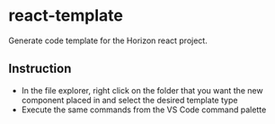 # react-template

Generate code template for the Horizon react project.

## Instruction

- In the file explorer, right click on the folder that you want the new component placed in and select the desired template type
- Execute the same commands from the VS Code command palette